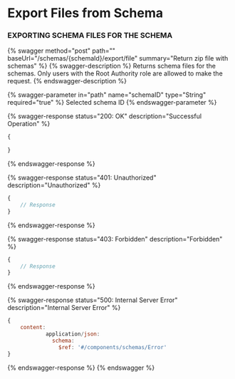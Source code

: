 # Export Files from Schema

### EXPORTING SCHEMA FILES FOR THE SCHEMA

{% swagger method="post" path="" baseUrl="/schemas/{schemaId}/export/file" summary="Return zip file with schemas" %}
{% swagger-description %}
Returns schema files for the schemas. Only users with the Root Authority role are allowed to make the request.
{% endswagger-description %}

{% swagger-parameter in="path" name="schemaID" type="String" required="true" %}
Selected schema ID
{% endswagger-parameter %}

{% swagger-response status="200: OK" description="Successful Operation" %}
```javascript
{
   
}
```
{% endswagger-response %}

{% swagger-response status="401: Unauthorized" description="Unauthorized" %}
```javascript
{
    // Response
}
```
{% endswagger-response %}

{% swagger-response status="403: Forbidden" description="Forbidden" %}
```javascript
{
    // Response
}
```
{% endswagger-response %}

{% swagger-response status="500: Internal Server Error" description="Internal Server Error" %}
```javascript
{
    content:
            application/json:
              schema:
                $ref: '#/components/schemas/Error'
}
```
{% endswagger-response %}
{% endswagger %}
